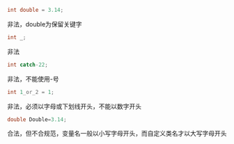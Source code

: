 ```c++
int double = 3.14;
```

非法，double为保留关键字

```c++
int _;
```

非法

```c++
int catch-22;
```

非法，不能使用-号

```c++
int 1_or_2 = 1;
```

非法，必须以字母或下划线开头，不能以数字开头

```c++
double Double=3.14;
```

合法，但不合规范，变量名一般以小写字母开头，而自定义类名才以大写字母开头

